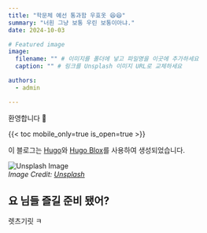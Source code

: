 ```yaml
---
title: "학문체 예선 통과함 우효옷 😆😆"
summary: "너흰 그냥 보통 우린 보통이아냐."
date: 2024-10-03

# Featured image
image:
  filename: "" # 이미지를 폴더에 넣고 파일명을 이곳에 추가하세요
  caption: "" # 링크를 Unsplash 이미지 URL로 교체하세요

authors:
  - admin

---
```


환영합니다 👋

{{< toc mobile_only=true is_open=true >}}

이 블로그는 [Hugo](https://gohugo.io)와 [Hugo Blox](https://hugoblox.com)를 사용하여 생성되었습니다.


![Unsplash Image](https://images.unsplash.com/photo-1607874090079-aa58bc731e2b?q=80&w=2670&auto=format&fit=crop&ixlib=rb-4.0.3&ixid=M3wxMjA3fDB8MHxwaG90by1wYWdlfHx8fGVufDB8fHx8fA%3D%3D)  
*Image Credit: [Unsplash](https://unsplash.com)*

## 요 님들 즐길 준비 됐어?

렛츠기릿 ㅋ 


